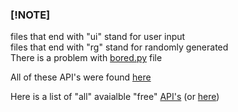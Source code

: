 ### [!NOTE]
files that end with "ui" stand for user input
<br />
files that end with "rg" stand for randomly generated
<br />
There is a problem with [bored.py](https://github.com/Hamid3DATA/Python/blob/main/01.08.2023-31.12.2023/API/bored.py) file

All of these API's were found [here](https://apipheny.io/free-api/)


Here is a list of "all" avaialble "free" [API's](https://api.publicapis.org/entries)
(or [here](https://mixedanalytics.com/blog/list-actually-free-open-no-auth-needed-apis/))
